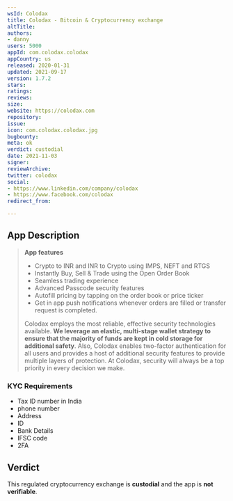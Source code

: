```yaml
---
wsId: Colodax
title: Colodax - Bitcoin & Cryptocurrency exchange
altTitle: 
authors:
- danny
users: 5000
appId: com.colodax.colodax
appCountry: us
released: 2020-01-31
updated: 2021-09-17
version: 1.7.2
stars: 
ratings: 
reviews: 
size: 
website: https://colodax.com
repository: 
issue: 
icon: com.colodax.colodax.jpg
bugbounty: 
meta: ok
verdict: custodial
date: 2021-11-03
signer: 
reviewArchive: 
twitter: colodax
social:
- https://www.linkedin.com/company/colodax
- https://www.facebook.com/colodax
redirect_from: 

---
```


## App Description

> **App features** 
> - Crypto to INR and INR to Crypto using IMPS, NEFT and RTGS
> - Instantly Buy, Sell & Trade using the Open Order Book
> - Seamless trading experience
> - Advanced Passcode security features
> - Autofill pricing by tapping on the order book or price ticker
> - Get in app push notifications whenever orders are filled or transfer request is completed.
> 
> Colodax employs the most reliable, effective security technologies available. **We leverage an elastic, multi-stage wallet strategy to ensure that the majority of funds are kept in cold storage for additional safety**. Also, Colodax enables two-factor authentication for all users and provides a host of additional security features to provide multiple layers of protection. At Colodax, security will always be a top priority in every decision we make.

### KYC Requirements

- Tax ID number in India
- phone number
- Address
- ID
- Bank Details
- IFSC code
- 2FA

## Verdict

This regulated cryptocurrency exchange is **custodial** and the app is **not verifiable**.


